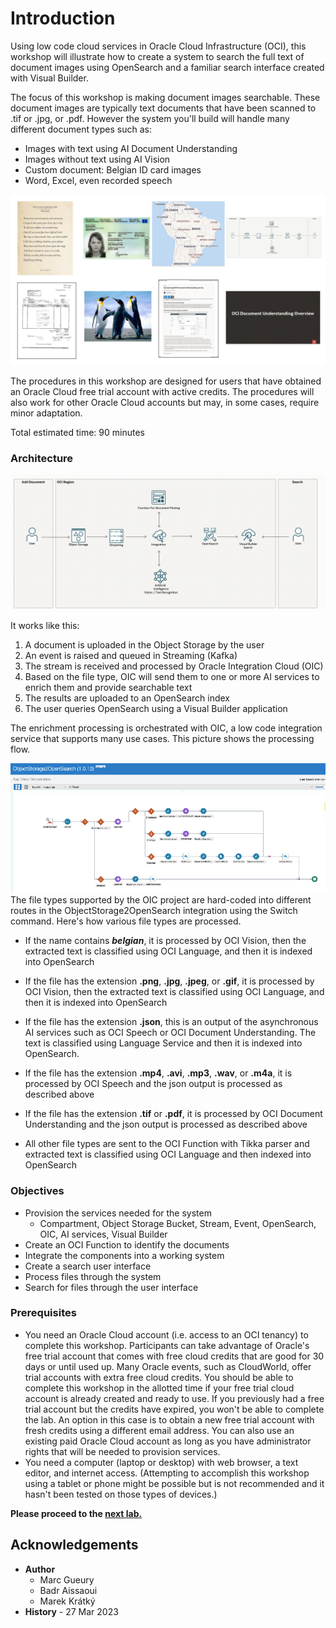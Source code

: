 
# Introduction

Using low code cloud services in Oracle Cloud Infrastructure (OCI), this workshop will illustrate how to create a system to search the full text of document images using OpenSearch and a familiar search interface created with Visual Builder.

The focus of this workshop is making document images searchable. These document images are typically text documents that have been scanned to .tif or .jpg, or .pdf. However the system you'll build will handle many different document types such as:
- Images with text using AI Document Understanding
- Images without text using AI Vision
- Custom document: Belgian ID card images
- Word, Excel, even recorded speech


![Introduction use case](images/opensearch-intro.png)

The procedures in this workshop are designed for users that have obtained an Oracle Cloud free trial account with active credits. The procedures will also work for other Oracle Cloud accounts but may, in some cases, require minor adaptation.

Total estimated time: 90 minutes

### Architecture

![Architecture](images/opensearch-architecture.png)

It works like this:
1. A document is uploaded in the Object Storage by the user
1. An event is raised and queued in Streaming (Kafka)
1. The stream is received and processed by Oracle Integration Cloud (OIC)
1. Based on the file type, OIC will send them to one or more AI services to enrich them and provide searchable text
1. The results are uploaded to an OpenSearch index
1. The user queries OpenSearch using a Visual Builder application

The enrichment processing is orchestrated with OIC, a low code integration service that supports many use cases. This picture shows the processing flow.

![Integration](images/opensearch-oic.png)
The file types supported by the OIC project are hard-coded into different routes in the ObjectStorage2OpenSearch integration using the Switch command. Here's how various file types are processed.
- If the name contains ***belgian***, it is processed by OCI Vision, then the extracted text is classified using OCI Language, and then it is indexed into OpenSearch

- If the file has the extension **.png**, **.jpg**, **.jpeg**, or **.gif**, it is processed by OCI Vision, then the extracted text is classified using OCI Language, and then it is indexed into OpenSearch

- If the file has the extension **.json**, this is an output of the asynchronous AI services such as OCI Speech or OCI Document Understanding. The text is classified using Language Service and then it is indexed into OpenSearch.

- If the file has the extension **.mp4**, **.avi**, **.mp3**, **.wav**, or **.m4a**, it is processed by OCI Speech and the json output is processed as described above

- If the file has the extension **.tif** or **.pdf**, it is processed by OCI Document Understanding and the json output is processed as described above

- All other file types are sent to the OCI Function with Tikka parser and extracted text is classified using OCI Language and then indexed into OpenSearch



### Objectives

- Provision the services needed for the system
    - Compartment, Object Storage Bucket, Stream, Event, OpenSearch, OIC, AI services, Visual Builder
- Create an OCI Function to identify the documents
- Integrate the components into a working system
- Create a search user interface
- Process files through the system
- Search for files through the user interface

### Prerequisites
- You need an Oracle Cloud account (i.e. access to an OCI tenancy) to complete this workshop. Participants can take advantage of Oracle's free trial account that comes with free cloud credits that are good for 30 days or until used up. Many Oracle events, such as CloudWorld, offer trial accounts with extra free cloud credits. You should be able to complete this workshop in the allotted time if your free trial cloud account is already created and ready to use. If you previously had a free trial account but the credits have expired, you won't be able to complete the lab. An option in this case is to obtain a new free trial account with fresh credits using a different email address. You can also use an existing paid Oracle Cloud account as long as you have administrator rights that will be needed to provision services.
- You need a computer (laptop or desktop) with web browser, a text editor, and internet access. (Attempting to accomplish this workshop using a tablet or phone might be possible but is not recommended and it hasn't been tested on those types of devices.)

**Please proceed to the [next lab.](#next)**


## Acknowledgements 
- **Author**
    - Marc Gueury
    - Badr Aissaoui
    - Marek Krátký 
- **History** - 27 Mar 2023